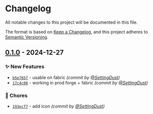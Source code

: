 # Changelog
All notable changes to this project will be documented in this file.

The format is based on [Keep a Changelog](https://keepachangelog.com/en/1.0.0/),
and this project adheres to [Semantic Versioning](https://semver.org/spec/v2.0.0.html).

## [0.1.0] - 2024-12-27
### :sparkles: New Features
- [`b5e765f`](https://github.com/SettingDust/MoreEnchantmentInfo/commit/b5e765fa96eb395551487d6505eb5b4cd47c43cd) - usable on fabric *(commit by [@SettingDust](https://github.com/SettingDust))*
- [`17c4c06`](https://github.com/SettingDust/MoreEnchantmentInfo/commit/17c4c067ff64d5b22d12d870df949a0227a31757) - working in prod forge + fabric *(commit by [@SettingDust](https://github.com/SettingDust))*

### :wrench: Chores
- [`193ecf7`](https://github.com/SettingDust/MoreEnchantmentInfo/commit/193ecf784ff4fb3b3fc62e1f75533b4f7c739b9b) - add icon *(commit by [@SettingDust](https://github.com/SettingDust))*

[0.1.0]: https://github.com/SettingDust/MoreEnchantmentInfo/compare/0.0.0...0.1.0
